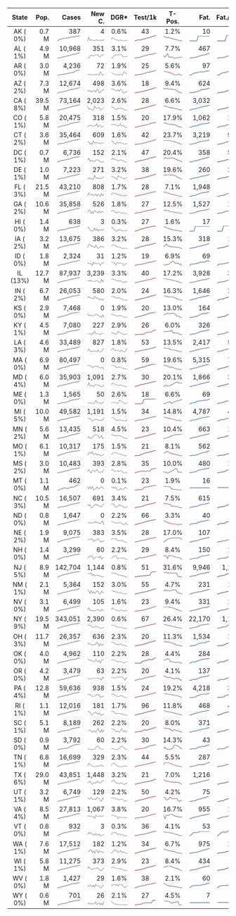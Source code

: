 
<!-- Building Table Time:  2020-05-15T17:30:19.352593 -->


| State | Pop. | Cases | New C. | DGR* | Test/1k | T-Pos. | Fat. | Fat./1M  | CFR* |  GF* | GF-14day | Dbl.Days | CDD |  
| :---: | ---: | ---: | ---: | :---: | :---: | :---: | ---: | ---:  | :---: |  :---: | :---: | :---: | ---: |  
| AK ( 0%)  | 0.7 M  | 387 <br><img src="/assets/images/covid/sparklines/AK_img_positive_20200515_1589578219.png"> | 4 <br><img src="/assets/images/covid/sparklines/AK_img_positiveIncrease_20200515_1589578219.png"> | 0.6% <br><img src="/assets/images/covid/sparklines/AK_img_dgr_4_20200515_1589578219.png"> | 43 <br><img src="/assets/images/covid/sparklines/AK_img_total_test_per_1k_20200515_1589578219.png"> | 1.2% <br><img src="/assets/images/covid/sparklines/AK_img_test_positivity_20200515_1589578219.png"> | 10 <br><img src="/assets/images/covid/sparklines/AK_img_death_20200515_1589578219.png"> | 14 <br><img src="/assets/images/covid/sparklines/AK_img_death_20200515_1589578219.png">  | 2.6% <br><img src="/assets/images/covid/sparklines/AK_img_cfr_4_20200515_1589578220.png"> |  0.7 <br><img src="/assets/images/covid/sparklines/AK_img_gfac_4_20200515_1589578220.png"> | 14.5 <br><img src="/assets/images/covid/sparklines/AK_img_gfac_14sum_20200515_1589578220.png"> | 118 <br><img src="/assets/images/covid/sparklines/AK_img_doubling_days_20200515_1589578220.png"> | 13   |  
| AL ( 1%)  | 4.9 M  | 10,968 <br><img src="/assets/images/covid/sparklines/AL_img_positive_20200515_1589578220.png"> | 351 <br><img src="/assets/images/covid/sparklines/AL_img_positiveIncrease_20200515_1589578220.png"> | 3.1% <br><img src="/assets/images/covid/sparklines/AL_img_dgr_4_20200515_1589578221.png"> | 29 <br><img src="/assets/images/covid/sparklines/AL_img_total_test_per_1k_20200515_1589578221.png"> | 7.7% <br><img src="/assets/images/covid/sparklines/AL_img_test_positivity_20200515_1589578221.png"> | 467 <br><img src="/assets/images/covid/sparklines/AL_img_death_20200515_1589578221.png"> | 95 <br><img src="/assets/images/covid/sparklines/AL_img_death_20200515_1589578221.png">  | 4.2% <br><img src="/assets/images/covid/sparklines/AL_img_cfr_4_20200515_1589578222.png"> |  1.1 <br><img src="/assets/images/covid/sparklines/AL_img_gfac_4_20200515_1589578221.png"> | 15.3 <br><img src="/assets/images/covid/sparklines/AL_img_gfac_14sum_20200515_1589578221.png"> | 23 <br><img src="/assets/images/covid/sparklines/AL_img_doubling_days_20200515_1589578221.png"> | 0   |  
| AR ( 0%)  | 3.0 M  | 4,236 <br><img src="/assets/images/covid/sparklines/AR_img_positive_20200515_1589578222.png"> | 72 <br><img src="/assets/images/covid/sparklines/AR_img_positiveIncrease_20200515_1589578222.png"> | 1.9% <br><img src="/assets/images/covid/sparklines/AR_img_dgr_4_20200515_1589578222.png"> | 25 <br><img src="/assets/images/covid/sparklines/AR_img_total_test_per_1k_20200515_1589578222.png"> | 5.6% <br><img src="/assets/images/covid/sparklines/AR_img_test_positivity_20200515_1589578222.png"> | 97 <br><img src="/assets/images/covid/sparklines/AR_img_death_20200515_1589578222.png"> | 32 <br><img src="/assets/images/covid/sparklines/AR_img_death_20200515_1589578222.png">  | 2.3% <br><img src="/assets/images/covid/sparklines/AR_img_cfr_4_20200515_1589578223.png"> |  0.3 <br><img src="/assets/images/covid/sparklines/AR_img_gfac_4_20200515_1589578222.png"> | 12.1 <br><img src="/assets/images/covid/sparklines/AR_img_gfac_14sum_20200515_1589578223.png"> | 36 <br><img src="/assets/images/covid/sparklines/AR_img_doubling_days_20200515_1589578223.png"> | 0   |  
| AZ ( 2%)  | 7.3 M  | 12,674 <br><img src="/assets/images/covid/sparklines/AZ_img_positive_20200515_1589578223.png"> | 498 <br><img src="/assets/images/covid/sparklines/AZ_img_positiveIncrease_20200515_1589578223.png"> | 3.6% <br><img src="/assets/images/covid/sparklines/AZ_img_dgr_4_20200515_1589578223.png"> | 18 <br><img src="/assets/images/covid/sparklines/AZ_img_total_test_per_1k_20200515_1589578223.png"> | 9.4% <br><img src="/assets/images/covid/sparklines/AZ_img_test_positivity_20200515_1589578224.png"> | 624 <br><img src="/assets/images/covid/sparklines/AZ_img_death_20200515_1589578224.png"> | 86 <br><img src="/assets/images/covid/sparklines/AZ_img_death_20200515_1589578224.png">  | 4.9% <br><img src="/assets/images/covid/sparklines/AZ_img_cfr_4_20200515_1589578224.png"> |  1.2 <br><img src="/assets/images/covid/sparklines/AZ_img_gfac_4_20200515_1589578224.png"> | 15.8 <br><img src="/assets/images/covid/sparklines/AZ_img_gfac_14sum_20200515_1589578224.png"> | 19 <br><img src="/assets/images/covid/sparklines/AZ_img_doubling_days_20200515_1589578224.png"> | 0   |  
| CA ( 8%)  | 39.5 M  | 73,164 <br><img src="/assets/images/covid/sparklines/CA_img_positive_20200515_1589578225.png"> | 2,023 <br><img src="/assets/images/covid/sparklines/CA_img_positiveIncrease_20200515_1589578225.png"> | 2.6% <br><img src="/assets/images/covid/sparklines/CA_img_dgr_4_20200515_1589578225.png"> | 28 <br><img src="/assets/images/covid/sparklines/CA_img_total_test_per_1k_20200515_1589578225.png"> | 6.6% <br><img src="/assets/images/covid/sparklines/CA_img_test_positivity_20200515_1589578225.png"> | 3,032 <br><img src="/assets/images/covid/sparklines/CA_img_death_20200515_1589578225.png"> | 77 <br><img src="/assets/images/covid/sparklines/CA_img_death_20200515_1589578225.png">  | 4.1% <br><img src="/assets/images/covid/sparklines/CA_img_cfr_4_20200515_1589578226.png"> |  1.1 <br><img src="/assets/images/covid/sparklines/CA_img_gfac_4_20200515_1589578225.png"> | 14.8 <br><img src="/assets/images/covid/sparklines/CA_img_gfac_14sum_20200515_1589578225.png"> | 26 <br><img src="/assets/images/covid/sparklines/CA_img_doubling_days_20200515_1589578226.png"> | 0   |  
| CO ( 1%)  | 5.8 M  | 20,475 <br><img src="/assets/images/covid/sparklines/CO_img_positive_20200515_1589578226.png"> | 318 <br><img src="/assets/images/covid/sparklines/CO_img_positiveIncrease_20200515_1589578226.png"> | 1.5% <br><img src="/assets/images/covid/sparklines/CO_img_dgr_4_20200515_1589578226.png"> | 20 <br><img src="/assets/images/covid/sparklines/CO_img_total_test_per_1k_20200515_1589578226.png"> | 17.9% <br><img src="/assets/images/covid/sparklines/CO_img_test_positivity_20200515_1589578226.png"> | 1,062 <br><img src="/assets/images/covid/sparklines/CO_img_death_20200515_1589578226.png"> | 184 <br><img src="/assets/images/covid/sparklines/CO_img_death_20200515_1589578226.png">  | 5.1% <br><img src="/assets/images/covid/sparklines/CO_img_cfr_4_20200515_1589578227.png"> |  -1.6 <br><img src="/assets/images/covid/sparklines/CO_img_gfac_4_20200515_1589578227.png"> | 44.0 <br><img src="/assets/images/covid/sparklines/CO_img_gfac_14sum_20200515_1589578227.png"> | 46 <br><img src="/assets/images/covid/sparklines/CO_img_doubling_days_20200515_1589578227.png"> | 0   |  
| CT ( 2%)  | 3.6 M  | 35,464 <br><img src="/assets/images/covid/sparklines/CT_img_positive_20200515_1589578228.png"> | 609 <br><img src="/assets/images/covid/sparklines/CT_img_positiveIncrease_20200515_1589578228.png"> | 1.6% <br><img src="/assets/images/covid/sparklines/CT_img_dgr_4_20200515_1589578228.png"> | 42 <br><img src="/assets/images/covid/sparklines/CT_img_total_test_per_1k_20200515_1589578228.png"> | 23.7% <br><img src="/assets/images/covid/sparklines/CT_img_test_positivity_20200515_1589578228.png"> | 3,219 <br><img src="/assets/images/covid/sparklines/CT_img_death_20200515_1589578228.png"> | 903 <br><img src="/assets/images/covid/sparklines/CT_img_death_20200515_1589578228.png">  | 9.0% <br><img src="/assets/images/covid/sparklines/CT_img_cfr_4_20200515_1589578229.png"> |  1.2 <br><img src="/assets/images/covid/sparklines/CT_img_gfac_4_20200515_1589578228.png"> | 12.5 <br><img src="/assets/images/covid/sparklines/CT_img_gfac_14sum_20200515_1589578228.png"> | 43 <br><img src="/assets/images/covid/sparklines/CT_img_doubling_days_20200515_1589578229.png"> | 0   |  
| DC ( 1%)  | 0.7 M  | 6,736 <br><img src="/assets/images/covid/sparklines/DC_img_positive_20200515_1589578229.png"> | 152 <br><img src="/assets/images/covid/sparklines/DC_img_positiveIncrease_20200515_1589578229.png"> | 2.1% <br><img src="/assets/images/covid/sparklines/DC_img_dgr_4_20200515_1589578229.png"> | 47 <br><img src="/assets/images/covid/sparklines/DC_img_total_test_per_1k_20200515_1589578229.png"> | 20.4% <br><img src="/assets/images/covid/sparklines/DC_img_test_positivity_20200515_1589578229.png"> | 358 <br><img src="/assets/images/covid/sparklines/DC_img_death_20200515_1589578229.png"> | 507 <br><img src="/assets/images/covid/sparklines/DC_img_death_20200515_1589578229.png">  | 5.3% <br><img src="/assets/images/covid/sparklines/DC_img_cfr_4_20200515_1589578230.png"> |  1.2 <br><img src="/assets/images/covid/sparklines/DC_img_gfac_4_20200515_1589578230.png"> | 15.0 <br><img src="/assets/images/covid/sparklines/DC_img_gfac_14sum_20200515_1589578230.png"> | 33 <br><img src="/assets/images/covid/sparklines/DC_img_doubling_days_20200515_1589578230.png"> | 0   |  
| DE ( 1%)  | 1.0 M  | 7,223 <br><img src="/assets/images/covid/sparklines/DE_img_positive_20200515_1589578230.png"> | 271 <br><img src="/assets/images/covid/sparklines/DE_img_positiveIncrease_20200515_1589578230.png"> | 3.2% <br><img src="/assets/images/covid/sparklines/DE_img_dgr_4_20200515_1589578230.png"> | 38 <br><img src="/assets/images/covid/sparklines/DE_img_total_test_per_1k_20200515_1589578231.png"> | 19.6% <br><img src="/assets/images/covid/sparklines/DE_img_test_positivity_20200515_1589578231.png"> | 260 <br><img src="/assets/images/covid/sparklines/DE_img_death_20200515_1589578231.png"> | 267 <br><img src="/assets/images/covid/sparklines/DE_img_death_20200515_1589578231.png">  | 3.5% <br><img src="/assets/images/covid/sparklines/DE_img_cfr_4_20200515_1589578232.png"> |  1.2 <br><img src="/assets/images/covid/sparklines/DE_img_gfac_4_20200515_1589578231.png"> | 18.9 <br><img src="/assets/images/covid/sparklines/DE_img_gfac_14sum_20200515_1589578231.png"> | 21 <br><img src="/assets/images/covid/sparklines/DE_img_doubling_days_20200515_1589578231.png"> | 0   |  
| FL ( 3%)  | 21.5 M  | 43,210 <br><img src="/assets/images/covid/sparklines/FL_img_positive_20200515_1589578232.png"> | 808 <br><img src="/assets/images/covid/sparklines/FL_img_positiveIncrease_20200515_1589578232.png"> | 1.7% <br><img src="/assets/images/covid/sparklines/FL_img_dgr_4_20200515_1589578232.png"> | 28 <br><img src="/assets/images/covid/sparklines/FL_img_total_test_per_1k_20200515_1589578232.png"> | 7.1% <br><img src="/assets/images/covid/sparklines/FL_img_test_positivity_20200515_1589578232.png"> | 1,948 <br><img src="/assets/images/covid/sparklines/FL_img_death_20200515_1589578232.png"> | 91 <br><img src="/assets/images/covid/sparklines/FL_img_death_20200515_1589578232.png">  | 4.5% <br><img src="/assets/images/covid/sparklines/FL_img_cfr_4_20200515_1589578233.png"> |  1.4 <br><img src="/assets/images/covid/sparklines/FL_img_gfac_4_20200515_1589578232.png"> | 16.4 <br><img src="/assets/images/covid/sparklines/FL_img_gfac_14sum_20200515_1589578233.png"> | 42 <br><img src="/assets/images/covid/sparklines/FL_img_doubling_days_20200515_1589578233.png"> | 0   |  
| GA ( 2%)  | 10.6 M  | 35,858 <br><img src="/assets/images/covid/sparklines/GA_img_positive_20200515_1589578233.png"> | 526 <br><img src="/assets/images/covid/sparklines/GA_img_positiveIncrease_20200515_1589578233.png"> | 1.8% <br><img src="/assets/images/covid/sparklines/GA_img_dgr_4_20200515_1589578233.png"> | 27 <br><img src="/assets/images/covid/sparklines/GA_img_total_test_per_1k_20200515_1589578233.png"> | 12.5% <br><img src="/assets/images/covid/sparklines/GA_img_test_positivity_20200515_1589578233.png"> | 1,527 <br><img src="/assets/images/covid/sparklines/GA_img_death_20200515_1589578234.png"> | 144 <br><img src="/assets/images/covid/sparklines/GA_img_death_20200515_1589578234.png">  | 4.3% <br><img src="/assets/images/covid/sparklines/GA_img_cfr_4_20200515_1589578234.png"> |  1.0 <br><img src="/assets/images/covid/sparklines/GA_img_gfac_4_20200515_1589578234.png"> | 17.2 <br><img src="/assets/images/covid/sparklines/GA_img_gfac_14sum_20200515_1589578234.png"> | 39 <br><img src="/assets/images/covid/sparklines/GA_img_doubling_days_20200515_1589578234.png"> | 2   |  
| HI ( 0%)  | 1.4 M  | 638 <br><img src="/assets/images/covid/sparklines/HI_img_positive_20200515_1589578234.png"> | 3 <br><img src="/assets/images/covid/sparklines/HI_img_positiveIncrease_20200515_1589578234.png"> | 0.3% <br><img src="/assets/images/covid/sparklines/HI_img_dgr_4_20200515_1589578235.png"> | 27 <br><img src="/assets/images/covid/sparklines/HI_img_total_test_per_1k_20200515_1589578235.png"> | 1.6% <br><img src="/assets/images/covid/sparklines/HI_img_test_positivity_20200515_1589578235.png"> | 17 <br><img src="/assets/images/covid/sparklines/HI_img_death_20200515_1589578235.png"> | 12 <br><img src="/assets/images/covid/sparklines/HI_img_death_20200515_1589578235.png">  | 2.7% <br><img src="/assets/images/covid/sparklines/HI_img_cfr_4_20200515_1589578236.png"> |  1.8 <br><img src="/assets/images/covid/sparklines/HI_img_gfac_4_20200515_1589578235.png"> | 17.7 <br><img src="/assets/images/covid/sparklines/HI_img_gfac_14sum_20200515_1589578235.png"> | 217 <br><img src="/assets/images/covid/sparklines/HI_img_doubling_days_20200515_1589578235.png"> | 21   |  
| IA ( 2%)  | 3.2 M  | 13,675 <br><img src="/assets/images/covid/sparklines/IA_img_positive_20200515_1589578236.png"> | 386 <br><img src="/assets/images/covid/sparklines/IA_img_positiveIncrease_20200515_1589578236.png"> | 3.2% <br><img src="/assets/images/covid/sparklines/IA_img_dgr_4_20200515_1589578236.png"> | 28 <br><img src="/assets/images/covid/sparklines/IA_img_total_test_per_1k_20200515_1589578236.png"> | 15.3% <br><img src="/assets/images/covid/sparklines/IA_img_test_positivity_20200515_1589578236.png"> | 318 <br><img src="/assets/images/covid/sparklines/IA_img_death_20200515_1589578236.png"> | 101 <br><img src="/assets/images/covid/sparklines/IA_img_death_20200515_1589578236.png">  | 2.3% <br><img src="/assets/images/covid/sparklines/IA_img_cfr_4_20200515_1589578237.png"> |  1.0 <br><img src="/assets/images/covid/sparklines/IA_img_gfac_4_20200515_1589578237.png"> | 15.7 <br><img src="/assets/images/covid/sparklines/IA_img_gfac_14sum_20200515_1589578237.png"> | 22 <br><img src="/assets/images/covid/sparklines/IA_img_doubling_days_20200515_1589578237.png"> | 0   |  
| ID ( 0%)  | 1.8 M  | 2,324 <br><img src="/assets/images/covid/sparklines/ID_img_positive_20200515_1589578237.png"> | 31 <br><img src="/assets/images/covid/sparklines/ID_img_positiveIncrease_20200515_1589578237.png"> | 1.2% <br><img src="/assets/images/covid/sparklines/ID_img_dgr_4_20200515_1589578237.png"> | 19 <br><img src="/assets/images/covid/sparklines/ID_img_total_test_per_1k_20200515_1589578238.png"> | 6.9% <br><img src="/assets/images/covid/sparklines/ID_img_test_positivity_20200515_1589578238.png"> | 69 <br><img src="/assets/images/covid/sparklines/ID_img_death_20200515_1589578238.png"> | 39 <br><img src="/assets/images/covid/sparklines/ID_img_death_20200515_1589578238.png">  | 3.0% <br><img src="/assets/images/covid/sparklines/ID_img_cfr_4_20200515_1589578239.png"> |  0.9 <br><img src="/assets/images/covid/sparklines/ID_img_gfac_4_20200515_1589578238.png"> | 11.9 <br><img src="/assets/images/covid/sparklines/ID_img_gfac_14sum_20200515_1589578238.png"> | 56 <br><img src="/assets/images/covid/sparklines/ID_img_doubling_days_20200515_1589578238.png"> | 1   |  
| IL (13%)  | 12.7 M  | 87,937 <br><img src="/assets/images/covid/sparklines/IL_img_positive_20200515_1589578239.png"> | 3,239 <br><img src="/assets/images/covid/sparklines/IL_img_positiveIncrease_20200515_1589578239.png"> | 3.3% <br><img src="/assets/images/covid/sparklines/IL_img_dgr_4_20200515_1589578239.png"> | 40 <br><img src="/assets/images/covid/sparklines/IL_img_total_test_per_1k_20200515_1589578239.png"> | 17.2% <br><img src="/assets/images/covid/sparklines/IL_img_test_positivity_20200515_1589578239.png"> | 3,928 <br><img src="/assets/images/covid/sparklines/IL_img_death_20200515_1589578239.png"> | 310 <br><img src="/assets/images/covid/sparklines/IL_img_death_20200515_1589578239.png">  | 4.4% <br><img src="/assets/images/covid/sparklines/IL_img_cfr_4_20200515_1589578240.png"> |  1.5 <br><img src="/assets/images/covid/sparklines/IL_img_gfac_4_20200515_1589578239.png"> | 15.4 <br><img src="/assets/images/covid/sparklines/IL_img_gfac_14sum_20200515_1589578240.png"> | 21 <br><img src="/assets/images/covid/sparklines/IL_img_doubling_days_20200515_1589578240.png"> | 0   |  
| IN ( 2%)  | 6.7 M  | 26,053 <br><img src="/assets/images/covid/sparklines/IN_img_positive_20200515_1589578240.png"> | 580 <br><img src="/assets/images/covid/sparklines/IN_img_positiveIncrease_20200515_1589578240.png"> | 2.0% <br><img src="/assets/images/covid/sparklines/IN_img_dgr_4_20200515_1589578240.png"> | 24 <br><img src="/assets/images/covid/sparklines/IN_img_total_test_per_1k_20200515_1589578241.png"> | 16.3% <br><img src="/assets/images/covid/sparklines/IN_img_test_positivity_20200515_1589578241.png"> | 1,646 <br><img src="/assets/images/covid/sparklines/IN_img_death_20200515_1589578241.png"> | 244 <br><img src="/assets/images/covid/sparklines/IN_img_death_20200515_1589578241.png">  | 6.3% <br><img src="/assets/images/covid/sparklines/IN_img_cfr_4_20200515_1589578242.png"> |  1.2 <br><img src="/assets/images/covid/sparklines/IN_img_gfac_4_20200515_1589578241.png"> | 14.2 <br><img src="/assets/images/covid/sparklines/IN_img_gfac_14sum_20200515_1589578241.png"> | 34 <br><img src="/assets/images/covid/sparklines/IN_img_doubling_days_20200515_1589578241.png"> | 0   |  
| KS ( 0%)  | 2.9 M  | 7,468 <br><img src="/assets/images/covid/sparklines/KS_img_positive_20200515_1589578242.png"> | 0 <br><img src="/assets/images/covid/sparklines/KS_img_positiveIncrease_20200515_1589578242.png"> | 1.9% <br><img src="/assets/images/covid/sparklines/KS_img_dgr_4_20200515_1589578242.png"> | 20 <br><img src="/assets/images/covid/sparklines/KS_img_total_test_per_1k_20200515_1589578242.png"> | 13.0% <br><img src="/assets/images/covid/sparklines/KS_img_test_positivity_20200515_1589578242.png"> | 164 <br><img src="/assets/images/covid/sparklines/KS_img_death_20200515_1589578242.png"> | 56 <br><img src="/assets/images/covid/sparklines/KS_img_death_20200515_1589578242.png">  | 2.2% <br><img src="/assets/images/covid/sparklines/KS_img_cfr_4_20200515_1589578243.png"> |  0.2 <br><img src="/assets/images/covid/sparklines/KS_img_gfac_4_20200515_1589578242.png"> | 12.9 <br><img src="/assets/images/covid/sparklines/KS_img_gfac_14sum_20200515_1589578243.png"> | 36 <br><img src="/assets/images/covid/sparklines/KS_img_doubling_days_20200515_1589578243.png"> | 1   |  
| KY ( 1%)  | 4.5 M  | 7,080 <br><img src="/assets/images/covid/sparklines/KY_img_positive_20200515_1589578243.png"> | 227 <br><img src="/assets/images/covid/sparklines/KY_img_positiveIncrease_20200515_1589578243.png"> | 2.9% <br><img src="/assets/images/covid/sparklines/KY_img_dgr_4_20200515_1589578243.png"> | 26 <br><img src="/assets/images/covid/sparklines/KY_img_total_test_per_1k_20200515_1589578244.png"> | 6.0% <br><img src="/assets/images/covid/sparklines/KY_img_test_positivity_20200515_1589578244.png"> | 326 <br><img src="/assets/images/covid/sparklines/KY_img_death_20200515_1589578244.png"> | 73 <br><img src="/assets/images/covid/sparklines/KY_img_death_20200515_1589578244.png">  | 4.7% <br><img src="/assets/images/covid/sparklines/KY_img_cfr_4_20200515_1589578244.png"> |  1.0 <br><img src="/assets/images/covid/sparklines/KY_img_gfac_4_20200515_1589578244.png"> | 15.8 <br><img src="/assets/images/covid/sparklines/KY_img_gfac_14sum_20200515_1589578244.png"> | 24 <br><img src="/assets/images/covid/sparklines/KY_img_doubling_days_20200515_1589578244.png"> | 0   |  
| LA ( 3%)  | 4.6 M  | 33,489 <br><img src="/assets/images/covid/sparklines/LA_img_positive_20200515_1589578245.png"> | 827 <br><img src="/assets/images/covid/sparklines/LA_img_positiveIncrease_20200515_1589578245.png"> | 1.8% <br><img src="/assets/images/covid/sparklines/LA_img_dgr_4_20200515_1589578245.png"> | 53 <br><img src="/assets/images/covid/sparklines/LA_img_total_test_per_1k_20200515_1589578245.png"> | 13.5% <br><img src="/assets/images/covid/sparklines/LA_img_test_positivity_20200515_1589578245.png"> | 2,417 <br><img src="/assets/images/covid/sparklines/LA_img_death_20200515_1589578245.png"> | 520 <br><img src="/assets/images/covid/sparklines/LA_img_death_20200515_1589578245.png">  | 7.2% <br><img src="/assets/images/covid/sparklines/LA_img_cfr_4_20200515_1589578246.png"> |  1.6 <br><img src="/assets/images/covid/sparklines/LA_img_gfac_4_20200515_1589578245.png"> | 17.1 <br><img src="/assets/images/covid/sparklines/LA_img_gfac_14sum_20200515_1589578246.png"> | 39 <br><img src="/assets/images/covid/sparklines/LA_img_doubling_days_20200515_1589578246.png"> | 0   |  
| MA ( 0%)  | 6.9 M  | 80,497 <br><img src="/assets/images/covid/sparklines/MA_img_positive_20200515_1589578246.png"> | 0 <br><img src="/assets/images/covid/sparklines/MA_img_positiveIncrease_20200515_1589578246.png"> | 0.8% <br><img src="/assets/images/covid/sparklines/MA_img_dgr_4_20200515_1589578246.png"> | 59 <br><img src="/assets/images/covid/sparklines/MA_img_total_test_per_1k_20200515_1589578246.png"> | 19.6% <br><img src="/assets/images/covid/sparklines/MA_img_test_positivity_20200515_1589578247.png"> | 5,315 <br><img src="/assets/images/covid/sparklines/MA_img_death_20200515_1589578247.png"> | 765 <br><img src="/assets/images/covid/sparklines/MA_img_death_20200515_1589578247.png">  | 6.5% <br><img src="/assets/images/covid/sparklines/MA_img_cfr_4_20200515_1589578248.png"> |  0.7 <br><img src="/assets/images/covid/sparklines/MA_img_gfac_4_20200515_1589578247.png"> | 13.5 <br><img src="/assets/images/covid/sparklines/MA_img_gfac_14sum_20200515_1589578247.png"> | 84 <br><img src="/assets/images/covid/sparklines/MA_img_doubling_days_20200515_1589578247.png"> | 1   |  
| MD ( 4%)  | 6.0 M  | 35,903 <br><img src="/assets/images/covid/sparklines/MD_img_positive_20200515_1589578248.png"> | 1,091 <br><img src="/assets/images/covid/sparklines/MD_img_positiveIncrease_20200515_1589578248.png"> | 2.7% <br><img src="/assets/images/covid/sparklines/MD_img_dgr_4_20200515_1589578248.png"> | 30 <br><img src="/assets/images/covid/sparklines/MD_img_total_test_per_1k_20200515_1589578248.png"> | 20.1% <br><img src="/assets/images/covid/sparklines/MD_img_test_positivity_20200515_1589578248.png"> | 1,866 <br><img src="/assets/images/covid/sparklines/MD_img_death_20200515_1589578248.png"> | 309 <br><img src="/assets/images/covid/sparklines/MD_img_death_20200515_1589578248.png">  | 5.2% <br><img src="/assets/images/covid/sparklines/MD_img_cfr_4_20200515_1589578249.png"> |  1.2 <br><img src="/assets/images/covid/sparklines/MD_img_gfac_4_20200515_1589578248.png"> | 14.8 <br><img src="/assets/images/covid/sparklines/MD_img_gfac_14sum_20200515_1589578249.png"> | 25 <br><img src="/assets/images/covid/sparklines/MD_img_doubling_days_20200515_1589578249.png"> | 0   |  
| ME ( 0%)  | 1.3 M  | 1,565 <br><img src="/assets/images/covid/sparklines/ME_img_positive_20200515_1589578250.png"> | 50 <br><img src="/assets/images/covid/sparklines/ME_img_positiveIncrease_20200515_1589578250.png"> | 2.6% <br><img src="/assets/images/covid/sparklines/ME_img_dgr_4_20200515_1589578250.png"> | 18 <br><img src="/assets/images/covid/sparklines/ME_img_total_test_per_1k_20200515_1589578250.png"> | 6.6% <br><img src="/assets/images/covid/sparklines/ME_img_test_positivity_20200515_1589578250.png"> | 69 <br><img src="/assets/images/covid/sparklines/ME_img_death_20200515_1589578250.png"> | 51 <br><img src="/assets/images/covid/sparklines/ME_img_death_20200515_1589578250.png">  | 4.4% <br><img src="/assets/images/covid/sparklines/ME_img_cfr_4_20200515_1589578251.png"> |  1.4 <br><img src="/assets/images/covid/sparklines/ME_img_gfac_4_20200515_1589578250.png"> | 16.5 <br><img src="/assets/images/covid/sparklines/ME_img_gfac_14sum_20200515_1589578251.png"> | 27 <br><img src="/assets/images/covid/sparklines/ME_img_doubling_days_20200515_1589578251.png"> | 0   |  
| MI ( 5%)  | 10.0 M  | 49,582 <br><img src="/assets/images/covid/sparklines/MI_img_positive_20200515_1589578251.png"> | 1,191 <br><img src="/assets/images/covid/sparklines/MI_img_positiveIncrease_20200515_1589578251.png"> | 1.5% <br><img src="/assets/images/covid/sparklines/MI_img_dgr_4_20200515_1589578251.png"> | 34 <br><img src="/assets/images/covid/sparklines/MI_img_total_test_per_1k_20200515_1589578251.png"> | 14.8% <br><img src="/assets/images/covid/sparklines/MI_img_test_positivity_20200515_1589578251.png"> | 4,787 <br><img src="/assets/images/covid/sparklines/MI_img_death_20200515_1589578252.png"> | 479 <br><img src="/assets/images/covid/sparklines/MI_img_death_20200515_1589578252.png">  | 9.7% <br><img src="/assets/images/covid/sparklines/MI_img_cfr_4_20200515_1589578252.png"> |  1.9 <br><img src="/assets/images/covid/sparklines/MI_img_gfac_4_20200515_1589578252.png"> | 15.3 <br><img src="/assets/images/covid/sparklines/MI_img_gfac_14sum_20200515_1589578252.png"> | 46 <br><img src="/assets/images/covid/sparklines/MI_img_doubling_days_20200515_1589578252.png"> | 0   |  
| MN ( 2%)  | 5.6 M  | 13,435 <br><img src="/assets/images/covid/sparklines/MN_img_positive_20200515_1589578253.png"> | 518 <br><img src="/assets/images/covid/sparklines/MN_img_positiveIncrease_20200515_1589578253.png"> | 4.5% <br><img src="/assets/images/covid/sparklines/MN_img_dgr_4_20200515_1589578253.png"> | 23 <br><img src="/assets/images/covid/sparklines/MN_img_total_test_per_1k_20200515_1589578253.png"> | 10.4% <br><img src="/assets/images/covid/sparklines/MN_img_test_positivity_20200515_1589578253.png"> | 663 <br><img src="/assets/images/covid/sparklines/MN_img_death_20200515_1589578253.png"> | 118 <br><img src="/assets/images/covid/sparklines/MN_img_death_20200515_1589578253.png">  | 5.0% <br><img src="/assets/images/covid/sparklines/MN_img_cfr_4_20200515_1589578254.png"> |  1.0 <br><img src="/assets/images/covid/sparklines/MN_img_gfac_4_20200515_1589578253.png"> | 14.7 <br><img src="/assets/images/covid/sparklines/MN_img_gfac_14sum_20200515_1589578254.png"> | 15 <br><img src="/assets/images/covid/sparklines/MN_img_doubling_days_20200515_1589578254.png"> | 0   |  
| MO ( 1%)  | 6.1 M  | 10,317 <br><img src="/assets/images/covid/sparklines/MO_img_positive_20200515_1589578254.png"> | 175 <br><img src="/assets/images/covid/sparklines/MO_img_positiveIncrease_20200515_1589578254.png"> | 1.5% <br><img src="/assets/images/covid/sparklines/MO_img_dgr_4_20200515_1589578254.png"> | 21 <br><img src="/assets/images/covid/sparklines/MO_img_total_test_per_1k_20200515_1589578255.png"> | 8.1% <br><img src="/assets/images/covid/sparklines/MO_img_test_positivity_20200515_1589578255.png"> | 562 <br><img src="/assets/images/covid/sparklines/MO_img_death_20200515_1589578255.png"> | 92 <br><img src="/assets/images/covid/sparklines/MO_img_death_20200515_1589578255.png">  | 5.3% <br><img src="/assets/images/covid/sparklines/MO_img_cfr_4_20200515_1589578256.png"> |  1.2 <br><img src="/assets/images/covid/sparklines/MO_img_gfac_4_20200515_1589578255.png"> | 15.3 <br><img src="/assets/images/covid/sparklines/MO_img_gfac_14sum_20200515_1589578255.png"> | 47 <br><img src="/assets/images/covid/sparklines/MO_img_doubling_days_20200515_1589578255.png"> | 0   |  
| MS ( 2%)  | 3.0 M  | 10,483 <br><img src="/assets/images/covid/sparklines/MS_img_positive_20200515_1589578256.png"> | 393 <br><img src="/assets/images/covid/sparklines/MS_img_positiveIncrease_20200515_1589578256.png"> | 2.8% <br><img src="/assets/images/covid/sparklines/MS_img_dgr_4_20200515_1589578256.png"> | 35 <br><img src="/assets/images/covid/sparklines/MS_img_total_test_per_1k_20200515_1589578256.png"> | 10.0% <br><img src="/assets/images/covid/sparklines/MS_img_test_positivity_20200515_1589578256.png"> | 480 <br><img src="/assets/images/covid/sparklines/MS_img_death_20200515_1589578256.png"> | 161 <br><img src="/assets/images/covid/sparklines/MS_img_death_20200515_1589578256.png">  | 4.6% <br><img src="/assets/images/covid/sparklines/MS_img_cfr_4_20200515_1589578257.png"> |  1.5 <br><img src="/assets/images/covid/sparklines/MS_img_gfac_4_20200515_1589578256.png"> | 16.3 <br><img src="/assets/images/covid/sparklines/MS_img_gfac_14sum_20200515_1589578257.png"> | 24 <br><img src="/assets/images/covid/sparklines/MS_img_doubling_days_20200515_1589578257.png"> | 0   |  
| MT ( 0%)  | 1.1 M  | 462 <br><img src="/assets/images/covid/sparklines/MT_img_positive_20200515_1589578257.png"> | 0 <br><img src="/assets/images/covid/sparklines/MT_img_positiveIncrease_20200515_1589578257.png"> | 0.1% <br><img src="/assets/images/covid/sparklines/MT_img_dgr_4_20200515_1589578258.png"> | 23 <br><img src="/assets/images/covid/sparklines/MT_img_total_test_per_1k_20200515_1589578258.png"> | 1.9% <br><img src="/assets/images/covid/sparklines/MT_img_test_positivity_20200515_1589578258.png"> | 16 <br><img src="/assets/images/covid/sparklines/MT_img_death_20200515_1589578258.png"> | 15 <br><img src="/assets/images/covid/sparklines/MT_img_death_20200515_1589578258.png">  | 3.5% <br><img src="/assets/images/covid/sparklines/MT_img_cfr_4_20200515_1589578259.png"> |  0.5 <br><img src="/assets/images/covid/sparklines/MT_img_gfac_4_20200515_1589578258.png"> | 3.4 <br><img src="/assets/images/covid/sparklines/MT_img_gfac_14sum_20200515_1589578258.png"> | 486 <br><img src="/assets/images/covid/sparklines/MT_img_doubling_days_20200515_1589578258.png"> | 25   |  
| NC ( 3%)  | 10.5 M  | 16,507 <br><img src="/assets/images/covid/sparklines/NC_img_positive_20200515_1589578259.png"> | 691 <br><img src="/assets/images/covid/sparklines/NC_img_positiveIncrease_20200515_1589578259.png"> | 3.4% <br><img src="/assets/images/covid/sparklines/NC_img_dgr_4_20200515_1589578259.png"> | 21 <br><img src="/assets/images/covid/sparklines/NC_img_total_test_per_1k_20200515_1589578259.png"> | 7.5% <br><img src="/assets/images/covid/sparklines/NC_img_test_positivity_20200515_1589578260.png"> | 615 <br><img src="/assets/images/covid/sparklines/NC_img_death_20200515_1589578260.png"> | 59 <br><img src="/assets/images/covid/sparklines/NC_img_death_20200515_1589578260.png">  | 3.7% <br><img src="/assets/images/covid/sparklines/NC_img_cfr_4_20200515_1589578261.png"> |  1.3 <br><img src="/assets/images/covid/sparklines/NC_img_gfac_4_20200515_1589578260.png"> | 15.6 <br><img src="/assets/images/covid/sparklines/NC_img_gfac_14sum_20200515_1589578260.png"> | 21 <br><img src="/assets/images/covid/sparklines/NC_img_doubling_days_20200515_1589578260.png"> | 0   |  
| ND ( 0%)  | 0.8 M  | 1,647 <br><img src="/assets/images/covid/sparklines/ND_img_positive_20200515_1589578261.png"> | 0 <br><img src="/assets/images/covid/sparklines/ND_img_positiveIncrease_20200515_1589578261.png"> | 2.2% <br><img src="/assets/images/covid/sparklines/ND_img_dgr_4_20200515_1589578261.png"> | 66 <br><img src="/assets/images/covid/sparklines/ND_img_total_test_per_1k_20200515_1589578261.png"> | 3.3% <br><img src="/assets/images/covid/sparklines/ND_img_test_positivity_20200515_1589578261.png"> | 40 <br><img src="/assets/images/covid/sparklines/ND_img_death_20200515_1589578261.png"> | 52 <br><img src="/assets/images/covid/sparklines/ND_img_death_20200515_1589578261.png">  | 2.4% <br><img src="/assets/images/covid/sparklines/ND_img_cfr_4_20200515_1589578262.png"> |  0.8 <br><img src="/assets/images/covid/sparklines/ND_img_gfac_4_20200515_1589578261.png"> | 14.5 <br><img src="/assets/images/covid/sparklines/ND_img_gfac_14sum_20200515_1589578262.png"> | 32 <br><img src="/assets/images/covid/sparklines/ND_img_doubling_days_20200515_1589578262.png"> | 1   |  
| NE ( 2%)  | 1.9 M  | 9,075 <br><img src="/assets/images/covid/sparklines/NE_img_positive_20200515_1589578262.png"> | 383 <br><img src="/assets/images/covid/sparklines/NE_img_positiveIncrease_20200515_1589578262.png"> | 3.5% <br><img src="/assets/images/covid/sparklines/NE_img_dgr_4_20200515_1589578262.png"> | 28 <br><img src="/assets/images/covid/sparklines/NE_img_total_test_per_1k_20200515_1589578263.png"> | 17.0% <br><img src="/assets/images/covid/sparklines/NE_img_test_positivity_20200515_1589578263.png"> | 107 <br><img src="/assets/images/covid/sparklines/NE_img_death_20200515_1589578263.png"> | 55 <br><img src="/assets/images/covid/sparklines/NE_img_death_20200515_1589578263.png">  | 1.2% <br><img src="/assets/images/covid/sparklines/NE_img_cfr_4_20200515_1589578264.png"> |  2.0 <br><img src="/assets/images/covid/sparklines/NE_img_gfac_4_20200515_1589578263.png"> | 31.2 <br><img src="/assets/images/covid/sparklines/NE_img_gfac_14sum_20200515_1589578263.png"> | 20 <br><img src="/assets/images/covid/sparklines/NE_img_doubling_days_20200515_1589578263.png"> | 0   |  
| NH ( 0%)  | 1.4 M  | 3,299 <br><img src="/assets/images/covid/sparklines/NH_img_positive_20200515_1589578264.png"> | 60 <br><img src="/assets/images/covid/sparklines/NH_img_positiveIncrease_20200515_1589578264.png"> | 2.2% <br><img src="/assets/images/covid/sparklines/NH_img_dgr_4_20200515_1589578264.png"> | 29 <br><img src="/assets/images/covid/sparklines/NH_img_total_test_per_1k_20200515_1589578264.png"> | 8.4% <br><img src="/assets/images/covid/sparklines/NH_img_test_positivity_20200515_1589578264.png"> | 150 <br><img src="/assets/images/covid/sparklines/NH_img_death_20200515_1589578264.png"> | 110 <br><img src="/assets/images/covid/sparklines/NH_img_death_20200515_1589578264.png">  | 4.4% <br><img src="/assets/images/covid/sparklines/NH_img_cfr_4_20200515_1589578265.png"> |  0.8 <br><img src="/assets/images/covid/sparklines/NH_img_gfac_4_20200515_1589578264.png"> | 15.8 <br><img src="/assets/images/covid/sparklines/NH_img_gfac_14sum_20200515_1589578265.png"> | 32 <br><img src="/assets/images/covid/sparklines/NH_img_doubling_days_20200515_1589578265.png"> | 1   |  
| NJ ( 5%)  | 8.9 M  | 142,704 <br><img src="/assets/images/covid/sparklines/NJ_img_positive_20200515_1589578265.png"> | 1,144 <br><img src="/assets/images/covid/sparklines/NJ_img_positiveIncrease_20200515_1589578265.png"> | 0.8% <br><img src="/assets/images/covid/sparklines/NJ_img_dgr_4_20200515_1589578266.png"> | 51 <br><img src="/assets/images/covid/sparklines/NJ_img_total_test_per_1k_20200515_1589578266.png"> | 31.6% <br><img src="/assets/images/covid/sparklines/NJ_img_test_positivity_20200515_1589578266.png"> | 9,946 <br><img src="/assets/images/covid/sparklines/NJ_img_death_20200515_1589578266.png"> | 1,120 <br><img src="/assets/images/covid/sparklines/NJ_img_death_20200515_1589578266.png">  | 6.8% <br><img src="/assets/images/covid/sparklines/NJ_img_cfr_4_20200515_1589578267.png"> |  1.1 <br><img src="/assets/images/covid/sparklines/NJ_img_gfac_4_20200515_1589578266.png"> | 13.8 <br><img src="/assets/images/covid/sparklines/NJ_img_gfac_14sum_20200515_1589578267.png"> | 88 <br><img src="/assets/images/covid/sparklines/NJ_img_doubling_days_20200515_1589578267.png"> | 0   |  
| NM ( 1%)  | 2.1 M  | 5,364 <br><img src="/assets/images/covid/sparklines/NM_img_positive_20200515_1589578267.png"> | 152 <br><img src="/assets/images/covid/sparklines/NM_img_positiveIncrease_20200515_1589578267.png"> | 3.0% <br><img src="/assets/images/covid/sparklines/NM_img_dgr_4_20200515_1589578268.png"> | 55 <br><img src="/assets/images/covid/sparklines/NM_img_total_test_per_1k_20200515_1589578268.png"> | 4.7% <br><img src="/assets/images/covid/sparklines/NM_img_test_positivity_20200515_1589578268.png"> | 231 <br><img src="/assets/images/covid/sparklines/NM_img_death_20200515_1589578268.png"> | 110 <br><img src="/assets/images/covid/sparklines/NM_img_death_20200515_1589578268.png">  | 4.2% <br><img src="/assets/images/covid/sparklines/NM_img_cfr_4_20200515_1589578269.png"> |  1.1 <br><img src="/assets/images/covid/sparklines/NM_img_gfac_4_20200515_1589578268.png"> | 15.8 <br><img src="/assets/images/covid/sparklines/NM_img_gfac_14sum_20200515_1589578268.png"> | 23 <br><img src="/assets/images/covid/sparklines/NM_img_doubling_days_20200515_1589578268.png"> | 0   |  
| NV ( 0%)  | 3.1 M  | 6,499 <br><img src="/assets/images/covid/sparklines/NV_img_positive_20200515_1589578269.png"> | 105 <br><img src="/assets/images/covid/sparklines/NV_img_positiveIncrease_20200515_1589578269.png"> | 1.6% <br><img src="/assets/images/covid/sparklines/NV_img_dgr_4_20200515_1589578269.png"> | 23 <br><img src="/assets/images/covid/sparklines/NV_img_total_test_per_1k_20200515_1589578269.png"> | 9.4% <br><img src="/assets/images/covid/sparklines/NV_img_test_positivity_20200515_1589578269.png"> | 331 <br><img src="/assets/images/covid/sparklines/NV_img_death_20200515_1589578269.png"> | 107 <br><img src="/assets/images/covid/sparklines/NV_img_death_20200515_1589578269.png">  | 5.0% <br><img src="/assets/images/covid/sparklines/NV_img_cfr_4_20200515_1589578270.png"> |  1.2 <br><img src="/assets/images/covid/sparklines/NV_img_gfac_4_20200515_1589578269.png"> | 16.4 <br><img src="/assets/images/covid/sparklines/NV_img_gfac_14sum_20200515_1589578270.png"> | 42 <br><img src="/assets/images/covid/sparklines/NV_img_doubling_days_20200515_1589578270.png"> | 0   |  
| NY ( 9%)  | 19.5 M  | 343,051 <br><img src="/assets/images/covid/sparklines/NY_img_positive_20200515_1589578270.png"> | 2,390 <br><img src="/assets/images/covid/sparklines/NY_img_positiveIncrease_20200515_1589578270.png"> | 0.6% <br><img src="/assets/images/covid/sparklines/NY_img_dgr_4_20200515_1589578270.png"> | 67 <br><img src="/assets/images/covid/sparklines/NY_img_total_test_per_1k_20200515_1589578271.png"> | 26.4% <br><img src="/assets/images/covid/sparklines/NY_img_test_positivity_20200515_1589578271.png"> | 22,170 <br><img src="/assets/images/covid/sparklines/NY_img_death_20200515_1589578271.png"> | 1,140 <br><img src="/assets/images/covid/sparklines/NY_img_death_20200515_1589578271.png">  | 6.4% <br><img src="/assets/images/covid/sparklines/NY_img_cfr_4_20200515_1589578272.png"> |  1.1 <br><img src="/assets/images/covid/sparklines/NY_img_gfac_4_20200515_1589578271.png"> | 13.6 <br><img src="/assets/images/covid/sparklines/NY_img_gfac_14sum_20200515_1589578271.png"> | 108 <br><img src="/assets/images/covid/sparklines/NY_img_doubling_days_20200515_1589578271.png"> | 0   |  
| OH ( 3%)  | 11.7 M  | 26,357 <br><img src="/assets/images/covid/sparklines/OH_img_positive_20200515_1589578272.png"> | 636 <br><img src="/assets/images/covid/sparklines/OH_img_positiveIncrease_20200515_1589578272.png"> | 2.3% <br><img src="/assets/images/covid/sparklines/OH_img_dgr_4_20200515_1589578272.png"> | 20 <br><img src="/assets/images/covid/sparklines/OH_img_total_test_per_1k_20200515_1589578272.png"> | 11.3% <br><img src="/assets/images/covid/sparklines/OH_img_test_positivity_20200515_1589578272.png"> | 1,534 <br><img src="/assets/images/covid/sparklines/OH_img_death_20200515_1589578272.png"> | 131 <br><img src="/assets/images/covid/sparklines/OH_img_death_20200515_1589578272.png">  | 5.7% <br><img src="/assets/images/covid/sparklines/OH_img_cfr_4_20200515_1589578273.png"> |  1.1 <br><img src="/assets/images/covid/sparklines/OH_img_gfac_4_20200515_1589578272.png"> | 13.9 <br><img src="/assets/images/covid/sparklines/OH_img_gfac_14sum_20200515_1589578273.png"> | 30 <br><img src="/assets/images/covid/sparklines/OH_img_doubling_days_20200515_1589578273.png"> | 0   |  
| OK ( 0%)  | 4.0 M  | 4,962 <br><img src="/assets/images/covid/sparklines/OK_img_positive_20200515_1589578273.png"> | 110 <br><img src="/assets/images/covid/sparklines/OK_img_positiveIncrease_20200515_1589578273.png"> | 2.2% <br><img src="/assets/images/covid/sparklines/OK_img_dgr_4_20200515_1589578273.png"> | 28 <br><img src="/assets/images/covid/sparklines/OK_img_total_test_per_1k_20200515_1589578273.png"> | 4.4% <br><img src="/assets/images/covid/sparklines/OK_img_test_positivity_20200515_1589578274.png"> | 284 <br><img src="/assets/images/covid/sparklines/OK_img_death_20200515_1589578274.png"> | 72 <br><img src="/assets/images/covid/sparklines/OK_img_death_20200515_1589578274.png">  | 5.8% <br><img src="/assets/images/covid/sparklines/OK_img_cfr_4_20200515_1589578274.png"> |  1.5 <br><img src="/assets/images/covid/sparklines/OK_img_gfac_4_20200515_1589578274.png"> | 17.9 <br><img src="/assets/images/covid/sparklines/OK_img_gfac_14sum_20200515_1589578274.png"> | 31 <br><img src="/assets/images/covid/sparklines/OK_img_doubling_days_20200515_1589578274.png"> | 1   |  
| OR ( 0%)  | 4.2 M  | 3,479 <br><img src="/assets/images/covid/sparklines/OR_img_positive_20200515_1589578275.png"> | 63 <br><img src="/assets/images/covid/sparklines/OR_img_positiveIncrease_20200515_1589578275.png"> | 2.2% <br><img src="/assets/images/covid/sparklines/OR_img_dgr_4_20200515_1589578275.png"> | 20 <br><img src="/assets/images/covid/sparklines/OR_img_total_test_per_1k_20200515_1589578275.png"> | 4.1% <br><img src="/assets/images/covid/sparklines/OR_img_test_positivity_20200515_1589578275.png"> | 137 <br><img src="/assets/images/covid/sparklines/OR_img_death_20200515_1589578275.png"> | 32 <br><img src="/assets/images/covid/sparklines/OR_img_death_20200515_1589578275.png">  | 3.9% <br><img src="/assets/images/covid/sparklines/OR_img_cfr_4_20200515_1589578276.png"> |  0.5 <br><img src="/assets/images/covid/sparklines/OR_img_gfac_4_20200515_1589578275.png"> | 12.5 <br><img src="/assets/images/covid/sparklines/OR_img_gfac_14sum_20200515_1589578275.png"> | 32 <br><img src="/assets/images/covid/sparklines/OR_img_doubling_days_20200515_1589578276.png"> | 1   |  
| PA ( 4%)  | 12.8 M  | 59,636 <br><img src="/assets/images/covid/sparklines/PA_img_positive_20200515_1589578276.png"> | 938 <br><img src="/assets/images/covid/sparklines/PA_img_positiveIncrease_20200515_1589578276.png"> | 1.5% <br><img src="/assets/images/covid/sparklines/PA_img_dgr_4_20200515_1589578276.png"> | 24 <br><img src="/assets/images/covid/sparklines/PA_img_total_test_per_1k_20200515_1589578276.png"> | 19.2% <br><img src="/assets/images/covid/sparklines/PA_img_test_positivity_20200515_1589578276.png"> | 4,218 <br><img src="/assets/images/covid/sparklines/PA_img_death_20200515_1589578277.png"> | 329 <br><img src="/assets/images/covid/sparklines/PA_img_death_20200515_1589578277.png">  | 6.8% <br><img src="/assets/images/covid/sparklines/PA_img_cfr_4_20200515_1589578277.png"> |  1.1 <br><img src="/assets/images/covid/sparklines/PA_img_gfac_4_20200515_1589578277.png"> | 14.2 <br><img src="/assets/images/covid/sparklines/PA_img_gfac_14sum_20200515_1589578277.png"> | 46 <br><img src="/assets/images/covid/sparklines/PA_img_doubling_days_20200515_1589578277.png"> | 0   |  
| RI ( 1%)  | 1.1 M  | 12,016 <br><img src="/assets/images/covid/sparklines/RI_img_positive_20200515_1589578278.png"> | 181 <br><img src="/assets/images/covid/sparklines/RI_img_positiveIncrease_20200515_1589578278.png"> | 1.7% <br><img src="/assets/images/covid/sparklines/RI_img_dgr_4_20200515_1589578278.png"> | 96 <br><img src="/assets/images/covid/sparklines/RI_img_total_test_per_1k_20200515_1589578278.png"> | 11.8% <br><img src="/assets/images/covid/sparklines/RI_img_test_positivity_20200515_1589578278.png"> | 468 <br><img src="/assets/images/covid/sparklines/RI_img_death_20200515_1589578278.png"> | 442 <br><img src="/assets/images/covid/sparklines/RI_img_death_20200515_1589578278.png">  | 3.9% <br><img src="/assets/images/covid/sparklines/RI_img_cfr_4_20200515_1589578279.png"> |  1.0 <br><img src="/assets/images/covid/sparklines/RI_img_gfac_4_20200515_1589578278.png"> | 14.0 <br><img src="/assets/images/covid/sparklines/RI_img_gfac_14sum_20200515_1589578279.png"> | 40 <br><img src="/assets/images/covid/sparklines/RI_img_doubling_days_20200515_1589578279.png"> | 1   |  
| SC ( 1%)  | 5.1 M  | 8,189 <br><img src="/assets/images/covid/sparklines/SC_img_positive_20200515_1589578279.png"> | 262 <br><img src="/assets/images/covid/sparklines/SC_img_positiveIncrease_20200515_1589578279.png"> | 2.2% <br><img src="/assets/images/covid/sparklines/SC_img_dgr_4_20200515_1589578279.png"> | 20 <br><img src="/assets/images/covid/sparklines/SC_img_total_test_per_1k_20200515_1589578279.png"> | 8.0% <br><img src="/assets/images/covid/sparklines/SC_img_test_positivity_20200515_1589578280.png"> | 371 <br><img src="/assets/images/covid/sparklines/SC_img_death_20200515_1589578280.png"> | 72 <br><img src="/assets/images/covid/sparklines/SC_img_death_20200515_1589578280.png">  | 4.5% <br><img src="/assets/images/covid/sparklines/SC_img_cfr_4_20200515_1589578280.png"> |  0.2 <br><img src="/assets/images/covid/sparklines/SC_img_gfac_4_20200515_1589578280.png"> | 9.6 <br><img src="/assets/images/covid/sparklines/SC_img_gfac_14sum_20200515_1589578280.png"> | 32 <br><img src="/assets/images/covid/sparklines/SC_img_doubling_days_20200515_1589578280.png"> | 0   |  
| SD ( 0%)  | 0.9 M  | 3,792 <br><img src="/assets/images/covid/sparklines/SD_img_positive_20200515_1589578280.png"> | 60 <br><img src="/assets/images/covid/sparklines/SD_img_positiveIncrease_20200515_1589578281.png"> | 2.2% <br><img src="/assets/images/covid/sparklines/SD_img_dgr_4_20200515_1589578281.png"> | 30 <br><img src="/assets/images/covid/sparklines/SD_img_total_test_per_1k_20200515_1589578281.png"> | 14.3% <br><img src="/assets/images/covid/sparklines/SD_img_test_positivity_20200515_1589578281.png"> | 43 <br><img src="/assets/images/covid/sparklines/SD_img_death_20200515_1589578281.png"> | 49 <br><img src="/assets/images/covid/sparklines/SD_img_death_20200515_1589578281.png">  | 1.1% <br><img src="/assets/images/covid/sparklines/SD_img_cfr_4_20200515_1589578282.png"> |  1.0 <br><img src="/assets/images/covid/sparklines/SD_img_gfac_4_20200515_1589578281.png"> | 15.4 <br><img src="/assets/images/covid/sparklines/SD_img_gfac_14sum_20200515_1589578281.png"> | 31 <br><img src="/assets/images/covid/sparklines/SD_img_doubling_days_20200515_1589578282.png"> | 1   |  
| TN ( 1%)  | 6.8 M  | 16,699 <br><img src="/assets/images/covid/sparklines/TN_img_positive_20200515_1589578282.png"> | 329 <br><img src="/assets/images/covid/sparklines/TN_img_positiveIncrease_20200515_1589578282.png"> | 2.3% <br><img src="/assets/images/covid/sparklines/TN_img_dgr_4_20200515_1589578282.png"> | 44 <br><img src="/assets/images/covid/sparklines/TN_img_total_test_per_1k_20200515_1589578282.png"> | 5.5% <br><img src="/assets/images/covid/sparklines/TN_img_test_positivity_20200515_1589578282.png"> | 287 <br><img src="/assets/images/covid/sparklines/TN_img_death_20200515_1589578282.png"> | 42 <br><img src="/assets/images/covid/sparklines/TN_img_death_20200515_1589578282.png">  | 1.7% <br><img src="/assets/images/covid/sparklines/TN_img_cfr_4_20200515_1589578283.png"> |  1.1 <br><img src="/assets/images/covid/sparklines/TN_img_gfac_4_20200515_1589578283.png"> | 17.6 <br><img src="/assets/images/covid/sparklines/TN_img_gfac_14sum_20200515_1589578283.png"> | 30 <br><img src="/assets/images/covid/sparklines/TN_img_doubling_days_20200515_1589578283.png"> | 0   |  
| TX ( 6%)  | 29.0 M  | 43,851 <br><img src="/assets/images/covid/sparklines/TX_img_positive_20200515_1589578283.png"> | 1,448 <br><img src="/assets/images/covid/sparklines/TX_img_positiveIncrease_20200515_1589578283.png"> | 3.2% <br><img src="/assets/images/covid/sparklines/TX_img_dgr_4_20200515_1589578284.png"> | 21 <br><img src="/assets/images/covid/sparklines/TX_img_total_test_per_1k_20200515_1589578284.png"> | 7.0% <br><img src="/assets/images/covid/sparklines/TX_img_test_positivity_20200515_1589578284.png"> | 1,216 <br><img src="/assets/images/covid/sparklines/TX_img_death_20200515_1589578284.png"> | 42 <br><img src="/assets/images/covid/sparklines/TX_img_death_20200515_1589578284.png">  | 2.8% <br><img src="/assets/images/covid/sparklines/TX_img_cfr_4_20200515_1589578285.png"> |  1.1 <br><img src="/assets/images/covid/sparklines/TX_img_gfac_4_20200515_1589578284.png"> | 14.6 <br><img src="/assets/images/covid/sparklines/TX_img_gfac_14sum_20200515_1589578284.png"> | 22 <br><img src="/assets/images/covid/sparklines/TX_img_doubling_days_20200515_1589578284.png"> | 0   |  
| UT ( 1%)  | 3.2 M  | 6,749 <br><img src="/assets/images/covid/sparklines/UT_img_positive_20200515_1589578285.png"> | 129 <br><img src="/assets/images/covid/sparklines/UT_img_positiveIncrease_20200515_1589578285.png"> | 2.2% <br><img src="/assets/images/covid/sparklines/UT_img_dgr_4_20200515_1589578285.png"> | 50 <br><img src="/assets/images/covid/sparklines/UT_img_total_test_per_1k_20200515_1589578285.png"> | 4.2% <br><img src="/assets/images/covid/sparklines/UT_img_test_positivity_20200515_1589578285.png"> | 75 <br><img src="/assets/images/covid/sparklines/UT_img_death_20200515_1589578285.png"> | 23 <br><img src="/assets/images/covid/sparklines/UT_img_death_20200515_1589578285.png">  | 1.1% <br><img src="/assets/images/covid/sparklines/UT_img_cfr_4_20200515_1589578287.png"> |  1.2 <br><img src="/assets/images/covid/sparklines/UT_img_gfac_4_20200515_1589578285.png"> | 14.7 <br><img src="/assets/images/covid/sparklines/UT_img_gfac_14sum_20200515_1589578286.png"> | 32 <br><img src="/assets/images/covid/sparklines/UT_img_doubling_days_20200515_1589578286.png"> | 1   |  
| VA ( 4%)  | 8.5 M  | 27,813 <br><img src="/assets/images/covid/sparklines/VA_img_positive_20200515_1589578287.png"> | 1,067 <br><img src="/assets/images/covid/sparklines/VA_img_positiveIncrease_20200515_1589578287.png"> | 3.8% <br><img src="/assets/images/covid/sparklines/VA_img_dgr_4_20200515_1589578287.png"> | 20 <br><img src="/assets/images/covid/sparklines/VA_img_total_test_per_1k_20200515_1589578287.png"> | 16.7% <br><img src="/assets/images/covid/sparklines/VA_img_test_positivity_20200515_1589578287.png"> | 955 <br><img src="/assets/images/covid/sparklines/VA_img_death_20200515_1589578287.png"> | 112 <br><img src="/assets/images/covid/sparklines/VA_img_death_20200515_1589578287.png">  | 3.5% <br><img src="/assets/images/covid/sparklines/VA_img_cfr_4_20200515_1589578288.png"> |  1.1 <br><img src="/assets/images/covid/sparklines/VA_img_gfac_4_20200515_1589578288.png"> | 12.7 <br><img src="/assets/images/covid/sparklines/VA_img_gfac_14sum_20200515_1589578288.png"> | 18 <br><img src="/assets/images/covid/sparklines/VA_img_doubling_days_20200515_1589578288.png"> | 0   |  
| VT ( 0%)  | 0.6 M  | 932 <br><img src="/assets/images/covid/sparklines/VT_img_positive_20200515_1589578288.png"> | 3 <br><img src="/assets/images/covid/sparklines/VT_img_positiveIncrease_20200515_1589578288.png"> | 0.3% <br><img src="/assets/images/covid/sparklines/VT_img_dgr_4_20200515_1589578289.png"> | 36 <br><img src="/assets/images/covid/sparklines/VT_img_total_test_per_1k_20200515_1589578289.png"> | 4.1% <br><img src="/assets/images/covid/sparklines/VT_img_test_positivity_20200515_1589578289.png"> | 53 <br><img src="/assets/images/covid/sparklines/VT_img_death_20200515_1589578289.png"> | 85 <br><img src="/assets/images/covid/sparklines/VT_img_death_20200515_1589578289.png">  | 5.7% <br><img src="/assets/images/covid/sparklines/VT_img_cfr_4_20200515_1589578290.png"> |  1.2 <br><img src="/assets/images/covid/sparklines/VT_img_gfac_4_20200515_1589578289.png"> | 21.5 <br><img src="/assets/images/covid/sparklines/VT_img_gfac_14sum_20200515_1589578289.png"> | 275 <br><img src="/assets/images/covid/sparklines/VT_img_doubling_days_20200515_1589578289.png"> | 4   |  
| WA ( 1%)  | 7.6 M  | 17,512 <br><img src="/assets/images/covid/sparklines/WA_img_positive_20200515_1589578290.png"> | 182 <br><img src="/assets/images/covid/sparklines/WA_img_positiveIncrease_20200515_1589578290.png"> | 1.2% <br><img src="/assets/images/covid/sparklines/WA_img_dgr_4_20200515_1589578290.png"> | 34 <br><img src="/assets/images/covid/sparklines/WA_img_total_test_per_1k_20200515_1589578290.png"> | 6.7% <br><img src="/assets/images/covid/sparklines/WA_img_test_positivity_20200515_1589578290.png"> | 975 <br><img src="/assets/images/covid/sparklines/WA_img_death_20200515_1589578290.png"> | 128 <br><img src="/assets/images/covid/sparklines/WA_img_death_20200515_1589578290.png">  | 5.5% <br><img src="/assets/images/covid/sparklines/WA_img_cfr_4_20200515_1589578291.png"> |  1.0 <br><img src="/assets/images/covid/sparklines/WA_img_gfac_4_20200515_1589578291.png"> | 15.6 <br><img src="/assets/images/covid/sparklines/WA_img_gfac_14sum_20200515_1589578291.png"> | 57 <br><img src="/assets/images/covid/sparklines/WA_img_doubling_days_20200515_1589578291.png"> | 2   |  
| WI ( 1%)  | 5.8 M  | 11,275 <br><img src="/assets/images/covid/sparklines/WI_img_positive_20200515_1589578291.png"> | 373 <br><img src="/assets/images/covid/sparklines/WI_img_positiveIncrease_20200515_1589578292.png"> | 2.9% <br><img src="/assets/images/covid/sparklines/WI_img_dgr_4_20200515_1589578292.png"> | 23 <br><img src="/assets/images/covid/sparklines/WI_img_total_test_per_1k_20200515_1589578292.png"> | 8.4% <br><img src="/assets/images/covid/sparklines/WI_img_test_positivity_20200515_1589578292.png"> | 434 <br><img src="/assets/images/covid/sparklines/WI_img_death_20200515_1589578292.png"> | 75 <br><img src="/assets/images/covid/sparklines/WI_img_death_20200515_1589578292.png">  | 3.9% <br><img src="/assets/images/covid/sparklines/WI_img_cfr_4_20200515_1589578293.png"> |  1.2 <br><img src="/assets/images/covid/sparklines/WI_img_gfac_4_20200515_1589578292.png"> | 14.5 <br><img src="/assets/images/covid/sparklines/WI_img_gfac_14sum_20200515_1589578292.png"> | 24 <br><img src="/assets/images/covid/sparklines/WI_img_doubling_days_20200515_1589578292.png"> | 0   |  
| WV ( 0%)  | 1.8 M  | 1,427 <br><img src="/assets/images/covid/sparklines/WV_img_positive_20200515_1589578293.png"> | 29 <br><img src="/assets/images/covid/sparklines/WV_img_positiveIncrease_20200515_1589578293.png"> | 1.6% <br><img src="/assets/images/covid/sparklines/WV_img_dgr_4_20200515_1589578293.png"> | 38 <br><img src="/assets/images/covid/sparklines/WV_img_total_test_per_1k_20200515_1589578293.png"> | 2.1% <br><img src="/assets/images/covid/sparklines/WV_img_test_positivity_20200515_1589578293.png"> | 60 <br><img src="/assets/images/covid/sparklines/WV_img_death_20200515_1589578293.png"> | 33 <br><img src="/assets/images/covid/sparklines/WV_img_death_20200515_1589578293.png">  | 4.1% <br><img src="/assets/images/covid/sparklines/WV_img_cfr_4_20200515_1589578294.png"> |  2.0 <br><img src="/assets/images/covid/sparklines/WV_img_gfac_4_20200515_1589578293.png"> | 19.2 <br><img src="/assets/images/covid/sparklines/WV_img_gfac_14sum_20200515_1589578294.png"> | 42 <br><img src="/assets/images/covid/sparklines/WV_img_doubling_days_20200515_1589578294.png"> | 0   |  
| WY ( 0%)  | 0.6 M  | 701 <br><img src="/assets/images/covid/sparklines/WY_img_positive_20200515_1589578294.png"> | 26 <br><img src="/assets/images/covid/sparklines/WY_img_positiveIncrease_20200515_1589578294.png"> | 2.1% <br><img src="/assets/images/covid/sparklines/WY_img_dgr_4_20200515_1589578294.png"> | 27 <br><img src="/assets/images/covid/sparklines/WY_img_total_test_per_1k_20200515_1589578295.png"> | 4.5% <br><img src="/assets/images/covid/sparklines/WY_img_test_positivity_20200515_1589578295.png"> | 7 <br><img src="/assets/images/covid/sparklines/WY_img_death_20200515_1589578295.png"> | 12 <br><img src="/assets/images/covid/sparklines/WY_img_death_20200515_1589578295.png">  | 1.0% <br><img src="/assets/images/covid/sparklines/WY_img_cfr_4_20200515_1589578295.png"> |  3.5 <br><img src="/assets/images/covid/sparklines/WY_img_gfac_4_20200515_1589578295.png"> | 29.7 <br><img src="/assets/images/covid/sparklines/WY_img_gfac_14sum_20200515_1589578295.png"> | 33 <br><img src="/assets/images/covid/sparklines/WY_img_doubling_days_20200515_1589578295.png"> | 0   |  


